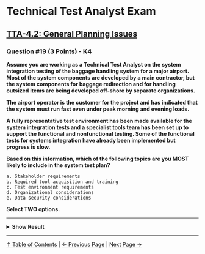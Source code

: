 # Technical Test Analyst Exam

## [TTA-4.2: General Planning Issues](../4-quality-characteristics-for-technical-testing/4.2-general-planning-issues.md)

### Question #19 (3 Points) - K4

**Assume you are working as a Technical Test Analyst on the system integration testing of the baggage handling system for a major airport. Most of the system components are developed by a main contractor, but the system components for baggage redirection and for handling outsized items are being developed off-shore by separate organizations.**

**The airport operator is the customer for the project and has indicated that the system must run fast even under peak morning and evening loads.**

**A fully representative test environment has been made available for the system integration tests and a specialist tools team has been set up to support the functional and nonfunctional testing. Some of the functional tests for systems integration have already been implemented but progress is slow.**

**Based on this information, which of the following topics are you MOST likely to include in the system test plan?**

    a. Stakeholder requirements
    b. Required tool acquisition and training
    c. Test environment requirements
    d. Organizational considerations
    e. Data security considerations

**Select TWO options.**

---

<details>
<summary><strong>Show Result</strong></summary>

#### Correct Answers: a, d

    a. Is correct. The requirements stated by the customer for performance efficiency are vague and must be made more precise before the specialist tools team can implement the tests
    b. Is not correct. A specialist tools team can be assumed to have issues of tool acquisition and training under control
    c. Is not correct. A fully representative test environment has been made available
    d. Is correct. If components are distributed across different sites and organizations, the effort required to plan and co-ordinate the system integration tests may be significant and must be addressed in the test planning
    e. Is not correct. Data security considerations are not mentioned in the scenario

</details>

---

[↑ Table of Contents](../../README.md#table-of-contents) | [← Previous Page](question-18.md) | [Next Page →](question-20.md)
